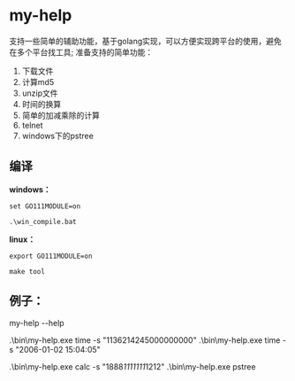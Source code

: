 # my-help
支持一些简单的辅助功能，基于golang实现，可以方便实现跨平台的使用，避免在多个平台找工具;
准备支持的简单功能：

1. 下载文件
2. 计算md5
3. unzip文件
4. 时间的换算
5. 简单的加减乘除的计算
6. telnet
7. windows下的pstree



## 编译

**windows：**

```
set GO111MODULE=on

.\win_compile.bat
```



**linux：**

```
export GO111MODULE=on

make tool
```



## 例子：

my-help --help

.\bin\my-help.exe time -s "1136214245000000000"
.\bin\my-help.exe time -s "2006-01-02 15:04:05"

.\bin\my-help.exe calc -s "1888*1111111*1212"
.\bin\my-help.exe pstree